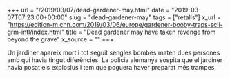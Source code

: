 +++
url = "/2019/03/07/dead-gardener-may.html"
date = "2019-03-07T07:23:00+00:00"
slug = "dead-gardener-may"
tags = ["retalls"]
x_url = "https://edition-m.cnn.com/2019/03/06/europe/gardener-booby-traps-scli-grm-intl/index.html"
title = "Dead gardener may have taken revenge from beyond the grave"
x_source = ""
+++


Un jardiner apareix mort i tot seguit sengles bombes maten dues persones amb qui havia tingut diferències. La policia alemanya sospita que el jardiner havia posat els explosius i tem que poguera haver preparat més trampes.


